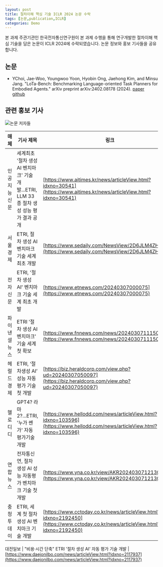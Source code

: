 ```yaml
---
layout: post
title: 절차이해 핵심 기술 ICLR 2024 논문 수락
tags: [논문,publication,ICLR]
categories: Demo
---
```


본 과제 주관기관인 한국전자통신연구원이 본 과제 수행을 통해 연구개발한 절차이해 핵심 기술을 담은 논문이 ICLR 2024에 수락되였습니다. 논문 정보와 홍보 기사들을 공유합니다.

## 논문
- YChoi, Jae-Woo, Youngwoo Yoon, Hyobin Ong, Jaehong Kim, and Minsu Jang. "LoTa-Bench: Benchmarking Language-oriented Task Planners for Embodied Agents." arXiv preprint arXiv:2402.08178 (2024). [paper](https://openreview.net/forum?id=ADSxCpCu9s) [github](https://github.com/lbaa2022/LLMTaskPlanning)

## 관련 홍보 기사

![논문 저자들](https://img.etnews.com/news/article/2024/03/07/news-p.v1.20240307.7cbdbf360daa46709dc1f271e92ab41b_P1.jpg)

**매체** | **기사 제목** | **링크**
------- | -------- | --------
인공지능신문 | 세계최초 '절차 생성 AI 벤치마크' 기술 개발...ETRI, LLM 33종 절차 생성 성능 평가 결과 공개 | [https://www.aitimes.kr/news/articleView.html?idxno=30541](https://www.aitimes.kr/news/articleView.html?idxno=30541)
서울경제 | ETRI, 절차 생성 AI 벤치마크 기술 세계 최초 개발 | [https://www.sedaily.com/NewsView/2D6JLM4ZHJ](https://www.sedaily.com/NewsView/2D6JLM4ZHJ)
전자신문 | ETRI, '절차 생성 AI' 벤치마크 기술 세계 최초 개발 | [https://www.etnews.com/20240307000075](https://www.etnews.com/20240307000075)
파이낸셜뉴스 | ETRI '절차 생성 AI 벤치마크' 기술 세계 첫 확보 | [https://www.fnnews.com/news/202403071115063525](https://www.fnnews.com/news/202403071115063525)
헤럴드경제 | ETRI, ‘절차생성 AI’ 성능 자동평가 기술 첫 개발 | [https://biz.heraldcorp.com/view.php?ud=20240307050097](https://biz.heraldcorp.com/view.php?ud=20240307050097)
헬로디디 | GPT4? 라마2?...ETRI, '누가 쎈가' 자동 평가기술 개발 | [https://www.hellodd.com/news/articleView.html?idxno=103596](https://www.hellodd.com/news/articleView.html?idxno=103596)
연합뉴스 | 전자통신연, 절차 생성 AI 성능 자동평가 벤치마크 기술 첫 개발 | [https://www.yna.co.kr/view/AKR20240307121300063](https://www.yna.co.kr/view/AKR20240307121300063)
충청투데이 | ETRI, 세계 첫 절차 생성 AI 벤치마크 기술 개발 | [https://www.cctoday.co.kr/news/articleView.html?idxno=2192450](https://www.cctoday.co.kr/news/articleView.html?idxno=2192450)

대전일보 | "비용·시간 단축" ETRI '절차 생성 AI' 자동 평가 기술 개발 | [https://www.daejonilbo.com/news/articleView.html?idxno=2117937](https://www.daejonilbo.com/news/articleView.html?idxno=2117937)